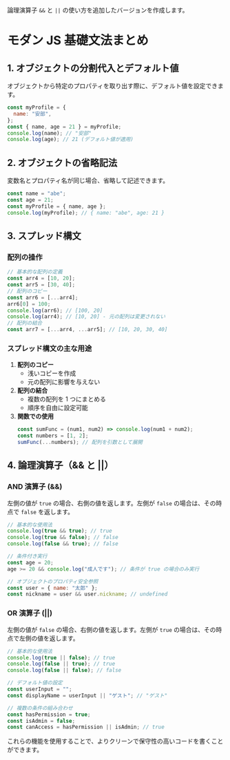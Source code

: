 論理演算子 `&&` と `||` の使い方を追加したバージョンを作成します。

# モダン JS 基礎文法まとめ

## 1. オブジェクトの分割代入とデフォルト値

オブジェクトから特定のプロパティを取り出す際に、デフォルト値を設定できます。

```javascript
const myProfile = {
  name: "安部",
};
const { name, age = 21 } = myProfile;
console.log(name); // "安部"
console.log(age); // 21 (デフォルト値が適用)
```

## 2. オブジェクトの省略記法

変数名とプロパティ名が同じ場合、省略して記述できます。

```javascript
const name = "abe";
const age = 21;
const myProfile = { name, age };
console.log(myProfile); // { name: "abe", age: 21 }
```

## 3. スプレッド構文

### 配列の操作

```javascript
// 基本的な配列の定義
const arr4 = [10, 20];
const arr5 = [30, 40];
// 配列のコピー
const arr6 = [...arr4];
arr6[0] = 100;
console.log(arr6); // [100, 20]
console.log(arr4); // [10, 20] - 元の配列は変更されない
// 配列の結合
const arr7 = [...arr4, ...arr5]; // [10, 20, 30, 40]
```

### スプレッド構文の主な用途

1. **配列のコピー**
   - 浅いコピーを作成
   - 元の配列に影響を与えない
2. **配列の結合**
   - 複数の配列を 1 つにまとめる
   - 順序を自由に設定可能
3. **関数での使用**
   ```javascript
   const sumFunc = (num1, num2) => console.log(num1 + num2);
   const numbers = [1, 2];
   sumFunc(...numbers); // 配列を引数として展開
   ```

## 4. 論理演算子（&& と ||）

### AND 演算子 (&&)

左側の値が `true` の場合、右側の値を返します。左側が `false` の場合は、その時点で `false` を返します。

```javascript
// 基本的な使用法
console.log(true && true); // true
console.log(true && false); // false
console.log(false && true); // false

// 条件付き実行
const age = 20;
age >= 20 && console.log("成人です"); // 条件が true の場合のみ実行

// オブジェクトのプロパティ安全参照
const user = { name: "太郎" };
const nickname = user && user.nickname; // undefined
```

### OR 演算子 (||)

左側の値が `false` の場合、右側の値を返します。左側が `true` の場合は、その時点で左側の値を返します。

```javascript
// 基本的な使用法
console.log(true || false); // true
console.log(false || true); // true
console.log(false || false); // false

// デフォルト値の設定
const userInput = "";
const displayName = userInput || "ゲスト"; // "ゲスト"

// 複数の条件の組み合わせ
const hasPermission = true;
const isAdmin = false;
const canAccess = hasPermission || isAdmin; // true
```

これらの機能を使用することで、よりクリーンで保守性の高いコードを書くことができます。
